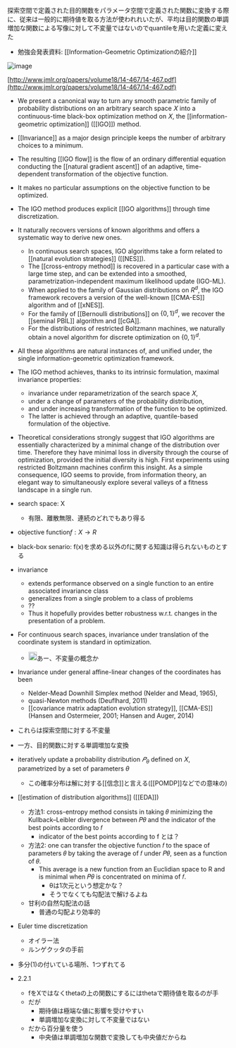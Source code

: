 
探索空間で定義された目的関数をパラメータ空間で定義された関数に変換する際に、従来は一般的に期待値を取る方法が使われれいたが、平均は目的関数の単調増加な関数による写像に対して不変量ではないのでquantileを用いた定義に変えた
- 勉強会発表資料: [[Information-Geometric Optimizationの紹介]]

![image](https://gyazo.com/0a5fbd0a8c79402a155318bd154447b5/thumb/1000)

[http://www.jmlr.org/papers/volume18/14-467/14-467.pdf](http://www.jmlr.org/papers/volume18/14-467/14-467.pdf)
- We present a canonical way to turn any smooth parametric family of probability distributions on an arbitrary search space 𝑋 into a continuous-time black-box optimization method on 𝑋, the [[information-geometric optimization]] ([[IGO]]) method.
- [[Invariance]] as a major design principle keeps the number of arbitrary choices to a minimum.
- The resulting [[IGO flow]] is the flow of an ordinary differential equation conducting the [[natural gradient ascent]] of an adaptive, time-dependent transformation of the objective function.
- It makes no particular assumptions on the objective function to be optimized.
- The IGO method produces explicit [[IGO algorithms]] through time discretization.
- It naturally recovers versions of known algorithms and offers a systematic way to derive new ones.
    - In continuous search spaces, IGO algorithms take a form related to [[natural evolution strategies]] ([[NES]]).
    - The [[cross-entropy method]] is recovered in a particular case with a large time step, and can be extended into a smoothed, parametrization-independent maximum likelihood update (IGO-ML).
    - When applied to the family of Gaussian distributions on $R^d$, the IGO framework recovers a version of the well-known [[CMA-ES]] algorithm and of [[xNES]].
    - For the family of [[Bernoulli distributions]] on $\{0, 1\}^d$, we recover the [[seminal PBIL]] algorithm and [[cGA]].
    - For the distributions of restricted Boltzmann machines, we naturally obtain a novel algorithm for discrete optimization on $\{0, 1\}^d$.
- All these algorithms are natural instances of, and unified under, the single information-geometric optimization framework.
- The IGO method achieves, thanks to its intrinsic formulation, maximal invariance properties:
    - invariance under reparametrization of the search space 𝑋,
    - under a change of parameters of the probability distribution,
    - and under increasing transformation of the function to be optimized.
    - The latter is achieved through an adaptive, quantile-based formulation of the objective.
- Theoretical considerations strongly suggest that IGO algorithms are essentially characterized by a minimal change of the distribution over time. Therefore they have minimal loss in diversity through the course of optimization, provided the initial diversity is high. First experiments using restricted Boltzmann machines confirm this insight. As a simple consequence, IGO seems to provide, from information theory, an elegant way to simultaneously explore several valleys of a fitness landscape in a single run.

- search space: X
    - 有限、離散無限、連続のどれでもあり得る
- objective function$f: X \to R$
- black-box senario: f(x)を求める以外のfに関する知識は得られないものとする
- invariance
    - extends performance observed on a single function to an entire associated invariance class
    - generalizes from a single problem to a class of problems
    - ??
    - Thus it hopefully provides better robustness w.r.t. changes in the presentation of a problem.
- For continuous search spaces, invariance under translation of the coordinate system is standard in optimization.
    - <img src='https://scrapbox.io/api/pages/nishio/nishio/icon' alt='nishio.icon' height="19.5"/>あー、不変量の概念か
- Invariance under general affine-linear changes of the coordinates has been
    - Nelder-Mead Downhill Simplex method (Nelder and Mead, 1965),
    - quasi-Newton methods (Deuflhard, 2011)
    - [[covariance matrix adaptation evolution strategy]], [[CMA-ES]] (Hansen and Ostermeier, 2001; Hansen and Auger, 2014)
- これらは探索空間に対する不変量
- 一方、目的関数に対する単調増加な変換

- iteratively update a probability distribution $𝑃_\theta$ defined on 𝑋, parametrized by a set of parameters $\theta$
    - この確率分布は解に対する[[信念]]と言える([[POMDP]]などでの意味の)

- [[estimation of distribution algorithms]] ([[EDA]])
    - 方法1: cross-entropy method consists in taking 𝜃 minimizing the Kullback–Leibler divergence between 𝑃𝜃 and the indicator of the best points according to 𝑓
        - indicator of the best points according to f とは？
    - 方法2: one can transfer the objective function 𝑓 to the space of parameters 𝜃 by taking the average of 𝑓 under 𝑃𝜃, seen as a function of 𝜃.
        - This average is a new function from an Euclidian space to R and is minimal when 𝑃𝜃 is concentrated on minima of 𝑓.
            - θは1次元という想定かな？
            - そうでなくても勾配法で解けるよね
    - 甘利の自然勾配法の話
        - 普通の勾配より効率的
- Euler time discretization
    - オイラー法
    - ルンゲクッタの手前

- 多分(1)の付いている場所、1つずれてる

- 2.2.1
    - fをXではなくthetaの上の関数にするにはthetaで期待値を取るのが手
    - だが
        - 期待値は極端な値に影響を受けやすい
        - 単調増加な変換に対して不変量ではない
    - だから百分量を使う
        - 中央値は単調増加な関数で変換しても中央値だからね

